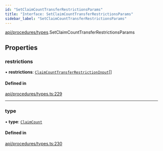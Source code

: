 ```yaml
---
id: "SetClaimCountTransferRestrictionsParams"
title: "Interface: SetClaimCountTransferRestrictionsParams"
sidebar_label: "SetClaimCountTransferRestrictionsParams"
---
```


[api/procedures/types](../../../../../modules/API/Procedures/Types/Types.md).SetClaimCountTransferRestrictionsParams

## Properties

### restrictions

• **restrictions**: [`ClaimCountTransferRestrictionInput`](../ClaimCountTransferRestrictionInput/ClaimCountTransferRestrictionInput.md)[]

#### Defined in

[api/procedures/types.ts:229](https://github.com/PolymeshAssociation/polymesh-sdk/blob/de58d40fd/src/api/procedures/types.ts#L229)

___

### type

• **type**: [`ClaimCount`](../../../../../enums/API/Procedures/Types/TransferRestrictionType/TransferRestrictionType.md#claimcount)

#### Defined in

[api/procedures/types.ts:230](https://github.com/PolymeshAssociation/polymesh-sdk/blob/de58d40fd/src/api/procedures/types.ts#L230)
